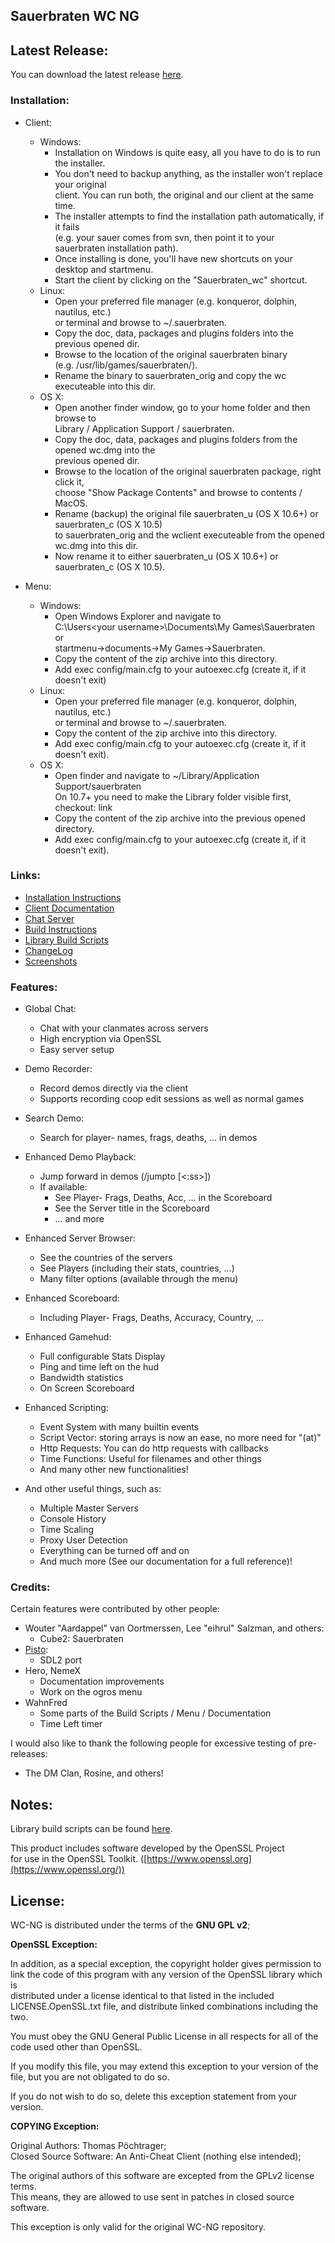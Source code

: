 ## Sauerbraten WC NG ##

## Latest Release: ##

You can download the latest release [here](http://77.119.236.193/wc-ng/).

### Installation: ###

* Client:
    * Windows:
        * Installation on Windows is quite easy, all you have to do is to run the installer.  
        * You don't need to backup anything, as the installer won't replace your original  
          client. You can run both, the original and our client at the same time.  
        * The installer attempts to find the installation path automatically, if it fails  
          (e.g. your sauer comes from svn, then point it to your sauerbraten installation path).  
        * Once installing is done, you'll have new shortcuts on your desktop and startmenu.  
        * Start the client by clicking on the "Sauerbraten_wc" shortcut.
    * Linux:
        * Open your preferred file manager (e.g. konqueror, dolphin, nautilus, etc.)  
          or terminal and browse to ~/.sauerbraten.  
        * Copy the doc, data, packages and plugins folders into the previous opened dir.  
        * Browse to the location of the original sauerbraten binary  
          (e.g. /usr/lib/games/sauerbraten/).  
        * Rename the binary to sauerbraten_orig and copy the wc executeable into this dir.  
    * OS X:
        * Open another finder window, go to your home folder and then browse to  
          Library / Application Support / sauerbraten.  
        * Copy the doc, data, packages and plugins folders from the opened wc.dmg into the  
          previous opened dir.  
        * Browse to the location of the original sauerbraten package, right click it,  
          choose "Show Package Contents" and browse to contents / MacOS.  
        * Rename (backup) the original file sauerbraten_u (OS X 10.6+) or sauerbraten_c (OS X 10.5)  
          to sauerbraten_orig and the wclient executeable from the opened wc.dmg into this dir.  
        * Now rename it to either sauerbraten_u (OS X 10.6+) or sauerbraten_c (OS X 10.5).  

* Menu:

    * Windows:
        * Open Windows Explorer and navigate to  
          C:\Users\<your username>\Documents\My Games\Sauerbraten or  
          startmenu->documents->My Games->Sauerbraten.  
        * Copy the content of the zip archive into this directory.  
        * Add exec config/main.cfg to your autoexec.cfg (create it, if it doesn't exit)
    * Linux:
        * Open your preferred file manager (e.g. konqueror, dolphin, nautilus, etc.)  
          or terminal and browse to ~/.sauerbraten.
        * Copy the content of the zip archive into this directory.  
        * Add exec config/main.cfg to your autoexec.cfg (create it, if it doesn't exit).
    * OS X:
        * Open finder and navigate to ~/Library/Application Support/sauerbraten  
          On 10.7+ you need to make the Library folder visible first, checkout: link  
        * Copy the content of the zip archive into the previous opened directory.  
        * Add exec config/main.cfg to your autoexec.cfg (create it, if it doesn't exit).

### Links: ###

* [Installation Instructions](http://wc-ng.sauerworld.org/builds/nightly/readme/#installation)
* [Client Documentation](http://wc-ng.sauerworld.org/builds/nightly/readme)
* [Chat Server](https://github.com/tpoechtrager/wc-ng/blob/master/CHATSERVER.md)
* [Build Instructions](https://github.com/tpoechtrager/wc-ng/blob/master/BUILD_INSTRUCTIONS.md)
* [Library Build Scripts](https://github.com/tpoechtrager/wc-ng/blob/master/src/scripts/lib-build-scripts/README.md)
* [ChangeLog](https://github.com/tpoechtrager/wc-ng/blob/master/ChangeLog)
* [Screenshots](http://wc-ng.sauerworld.org/builds/nightly/screens)

### Features: ###

* Global Chat:
    * Chat with your clanmates across servers
    * High encryption via OpenSSL
    * Easy server setup


* Demo Recorder:
    * Record demos directly via the client
    * Supports recording coop edit sessions as well as normal games

* Search Demo:
    * Search for player- names, frags, deaths, ... in demos


* Enhanced Demo Playback:
    * Jump forward in demos (/jumpto <mm>[<:ss>])
    * If available:
         * See Player- Frags, Deaths, Acc, ... in the Scoreboard
         * See the Server title in the Scoreboard
         * ... and more


* Enhanced Server Browser:
    * See the countries of the servers
    * See Players (including their stats, countries, ...)
    * Many filter options (available through the menu)


* Enhanced Scoreboard:
    * Including Player- Frags, Deaths, Accuracy, Country, ...


* Enhanced Gamehud:
    * Full configurable Stats Display
    * Ping and time left on the hud
    * Bandwidth statistics
    * On Screen Scoreboard


* Enhanced Scripting:
    * Event System with many builtin events
    * Script Vector: storing arrays is now an ease, no more need for "(at)"
    * Http Requests: You can do http requests with callbacks
    * Time Functions: Useful for filenames and other things
    * And many other new functionalities!


* And other useful things, such as:
    * Multiple Master Servers
    * Console History
    * Time Scaling
    * Proxy User Detection
    * Everything can be turned off and on
    * And much more (See our documentation for a full reference)!


### Credits: ###

Certain features were contributed by other people:

* Wouter "Aardappel" van Oortmerssen, Lee "eihrul" Salzman, and others:
    * Cube2: Sauerbraten
* [Pisto](http://github.com/pisto):
    * SDL2 port
* Hero, NemeX
    * Documentation improvements
    * Work on the ogros menu
* WahnFred
    * Some parts of the Build Scripts / Menu / Documentation
    * Time Left timer

I would also like to thank the following people for excessive testing
of pre-releases:

  * The DM Clan, Rosine, and others!

## Notes: ##

Library build scripts can be found [here](http://todo).

This product includes software developed by the OpenSSL Project  
for use in the OpenSSL Toolkit. ([https://www.openssl.org](https://www.openssl.org/))

## License: ##

WC-NG is distributed under the terms of the **GNU GPL v2**;

**OpenSSL Exception:**

In addition, as a special exception, the copyright holder gives permission to  
link the code of this program with any version of the OpenSSL library which is  
distributed under a license identical to that listed in the included  
LICENSE.OpenSSL.txt file, and distribute linked combinations including the two.  

You must obey the GNU General Public License in all respects for all of the  
code used other than OpenSSL.  

If you modify this file, you may extend this exception to your version of the  
file, but you are not obligated to do so.  

If you do not wish to do so, delete this exception statement from your version.

**COPYING Exception:**

Original Authors: Thomas Pöchtrager;  
Closed Source Software: An Anti-Cheat Client (nothing else intended);  

The original authors of this software are excepted from the GPLv2 license terms.  
This means, they are allowed to use sent in patches in closed source software.  

This exception is only valid for the original WC-NG repository.

